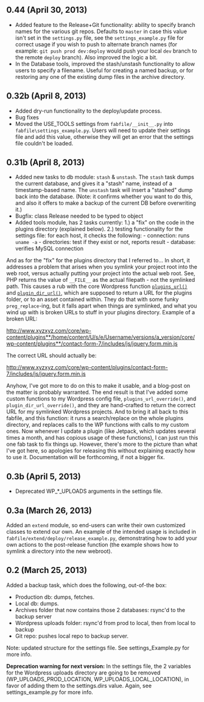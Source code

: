 ## 0.44 (April 30, 2013)

- Added feature to the Release+Git functionality: ability to specify branch names for the various git repos. Defaults to `master` in case this value isn't set in the `settings.py` file, see the `settings_example.py` file for correct usage if you wish to push to alternate branch names (for example: `git push prod dev:deploy` would push your local `dev` branch to the remote `deploy` branch). Also improved the logic a bit.
- In the Database tools, improved the stash/unstash functionality to allow users to specify a filename. Useful for creating a named backup, or for restoring any one of the existing dump files in the archive directory.

## 0.32b (April 8, 2013)

- Added dry-run functionality to the deploy/update process.
- Bug fixes
- Moved the USE_TOOLS settings from `fabfile/__init__.py` into `fabfile\settings_example.py`. Users will need to update their settings file and add this value, otherwise they will get an error that the settings file couldn't be loaded.


## 0.31b (April 8, 2013)

- Added new tasks to db module: `stash` & `unstash`. The `stash` task dumps the current database, and gives it a "stash" name, instead of a timestamp-based name. The `unstash` task will insert a "stashed" dump back into the database. (Note: it confirms whether you want to do this, and also it offers to make a backup of the current DB before overwriting it.)
- Bugfix: class Release needed to be typed to object
- Added tools module, has 2 tasks currently:
    1.) a "fix" on the code in the plugins directory (explained below).
    2.) testing functionality for the settings file: for each host, it checks the following:
        - connection: runs `uname -a`
        - directories: test if they exist or not, reports result
        - database: verifies MySQL connection


And as for the "fix" for the plugins directory that I referred to... In short, it addresses a problem that arises when you symlink your project root into the web root, versus actually putting your project into the actual web root. See, PHP returns the value of `__FILE__` as the actual filepath - not the symlinked path. This causes a rub with the core Wordpress function [`plugins_url()`](http://codex.wordpress.org/Function_Reference/plugins_url) and [`plugin_dir_url()`](http://codex.wordpress.org/Function_Reference/plugin_dir_url), which are supposed to return a URL for the plugins folder, or to an asset contained within. They do that with some funky `preg_replace`-ing, but it falls apart when things are symlinked, and what you wind up with is broken URLs to stuff in your plugins directory. Example of a broken URL:

http://www.xyzxyz.com/core/wp-content/plugins**/home/content/U/s/e/Username/versions/a_version/core/wp-content/plugins**/contact-form-7/includes/js/jquery.form.min.js

The correct URL should actually be:

http://www.xyzxyz.com/core/wp-content/plugins/contact-form-7/includes/js/jquery.form.min.js

Anyhow, I've got more to do on this to make it usable, and a blog-post on the matter is probably warranted. The end result is that I've added some custom functions to my Wordpress config file, `plugins_url_override()`, and `plugin_dir_url_override()`, and they are hand-crafted to return the correct URL for my symlinked Wordpress projects. And to bring it all back to this fabfile, and this function: it runs a search/replace on the whole plugins directory, and replaces calls to the WP functions with calls to my custom ones. Now whenever I update a plugin (like Jetpack, which updates several times a month, and has copious usage of these functions), I can just run this one fab task to fix things up. However, there's more to the picture than what I've got here, so apologies for releasing this without explaining exactly how to use it. Documentation will be forthcoming, if not a bigger fix.

## 0.3b (April 5, 2013)

- Deprecated WP_*_UPLOADS arguments in the settings file.


## 0.3a (March 26, 2013)

Added an `extend` module, so end-users can write their own customized classes to extend our own. An example of the intended usage is included in `fabfile/extend/deploy/release_example.py`, demonstrating how to add your own actions to the post-release function (the example shows how to symlink a directory into the new webroot).


## 0.2 (March 25, 2013)

Added a backup task, which does the following, out-of-the box:

- Production db: dumps, fetches.
- Local db: dumps.
- Archives folder that now contains those 2 databases: rsync'd to the backup server
- Wordpress uploads folder: rsync'd from prod to local, then from local to backup
- Git repo: pushes local repo to backup server.

Note: updated structure for the settings file. See settings_Example.py for more info.

**Deprecation warning for next version:** In the settings file, the 2 variables for the Wordpress uploads directory are going to be removed (WP_UPLOADS_PROD_LOCATION, WP_UPLOADS_LOCAL_LOCATION), in favor of adding them to the settings.dirs value. Again, see settings_example.py for more info.